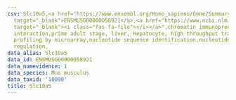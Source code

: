 ```yaml
---
csv: Slc10a5,<a href="https://www.ensembl.org/Homo_sapiens/Gene/Summary?db=core;g=ENSMUSG00000058921"
  target="_blank">ENSMUSG00000058921</a>,<a href="https://www.ncbi.nlm.nih.gov/pubmed/23834426"
  target="_blank"><i class="fas fa-file"></i></a>",chromatin immunoprecipitation assay,direct
  interaction,prime adult stage, liver, Hepatocyte, high throughput transcription
  profiling by microarray,nucleotide sequence identification,nucleotide sequence identification,transcriptional
  regulation,
data_alias: Slc10a5
data_id: ENSMUSG00000058921
data_numevidence: 1
data_species: Mus musculus
data_taxid: '10090'
title: Slc10a5
---
```

